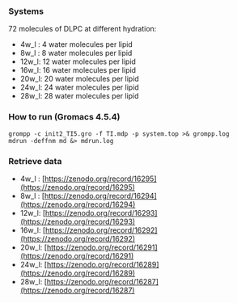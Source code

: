 ### Systems

72 molecules of DLPC at different hydration:
- 4w_l : 4 water molecules per lipid
- 8w_l : 8 water molecules per lipid
- 12w_l: 12 water molecules per lipid
- 16w_l: 16 water molecules per lipid
- 20w_l: 20 water molecules per lipid
- 24w_l: 24 water molecules per lipid
- 28w_l: 28 water molecules per lipid

### How to run (Gromacs 4.5.4)

```
grompp -c init2_TI5.gro -f TI.mdp -p system.top >& grompp.log
mdrun -deffnm md &> mdrun.log
```

### Retrieve data

- 4w_l : [https://zenodo.org/record/16295](https://zenodo.org/record/16295)
- 8w_l : [https://zenodo.org/record/16294](https://zenodo.org/record/16294)
- 12w_l: [https://zenodo.org/record/16293](https://zenodo.org/record/16293)
- 16w_l: [https://zenodo.org/record/16292](https://zenodo.org/record/16292)
- 20w_l: [https://zenodo.org/record/16291](https://zenodo.org/record/16291)
- 24w_l: [https://zenodo.org/record/16289](https://zenodo.org/record/16289)
- 28w_l: [https://zenodo.org/record/16287](https://zenodo.org/record/16287)
